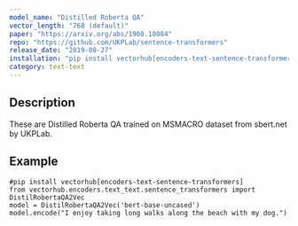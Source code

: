```yaml
---
model_name: "Distilled Roberta QA"
vector_length: "768 (default)"
paper: "https://arxiv.org/abs/1908.10084"
repo: "https://github.com/UKPLab/sentence-transformers"
release_date: "2019-08-27"
installation: "pip install vectorhub[encoders-text-sentence-transformers]"
category: text-text
---
```


## Description

These are Distilled Roberta QA trained on MSMACRO dataset from sbert.net by UKPLab.

## Example


```
#pip install vectorhub[encoders-text-sentence-transformers]
from vectorhub.encoders.text_text.sentence_transformers import DistilRobertaQA2Vec
model = DistilRobertaQA2Vec('bert-base-uncased')
model.encode("I enjoy taking long walks along the beach with my dog.")
```
